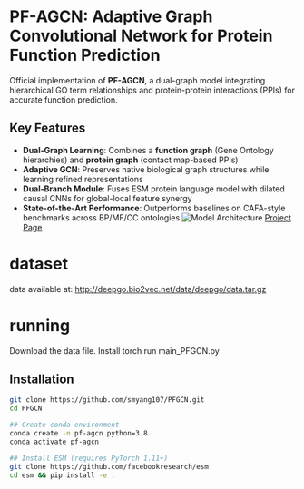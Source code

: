 # PF-AGCN: Adaptive Graph Convolutional Network for Protein Function Prediction
Official implementation of **PF-AGCN**, a dual-graph model integrating hierarchical GO term relationships and protein-protein interactions (PPIs) for accurate function prediction.

## Key Features
- **Dual-Graph Learning**: Combines a **function graph** (Gene Ontology hierarchies) and **protein graph** (contact map-based PPIs)
- **Adaptive GCN**: Preserves native biological graph structures while learning refined representations
- **Dual-Branch Module**: Fuses ESM protein language model with dilated causal CNNs for global-local feature synergy
- **State-of-the-Art Performance**: Outperforms baselines on CAFA-style benchmarks across BP/MF/CC ontologies
![Model Architecture](docs/architecture.png)
[Project Page](https://github.com/smyang107/PFAGCN/) 
# dataset
data available at: http://deepgo.bio2vec.net/data/deepgo/data.tar.gz

# running
Download the data file.
Install torch
run main_PFGCN.py

## Installation
```bash
git clone https://github.com/smyang107/PFGCN.git
cd PFGCN

## Create conda environment
conda create -n pf-agcn python=3.8
conda activate pf-agcn

## Install ESM (requires PyTorch 1.11+)
git clone https://github.com/facebookresearch/esm
cd esm && pip install -e . 

